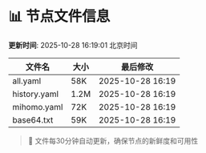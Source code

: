 # 📊 节点文件信息

**更新时间**: 2025-10-28 16:19:01 北京时间

| 文件名 | 大小 | 最后修改 |
|--------|------|----------|
| all.yaml | 58K | 2025-10-28 16:19 |
| history.yaml | 1.2M | 2025-10-28 16:19 |
| mihomo.yaml | 72K | 2025-10-28 16:19 |
| base64.txt | 59K | 2025-10-28 16:19 |

> 🔄 文件每30分钟自动更新，确保节点的新鲜度和可用性
